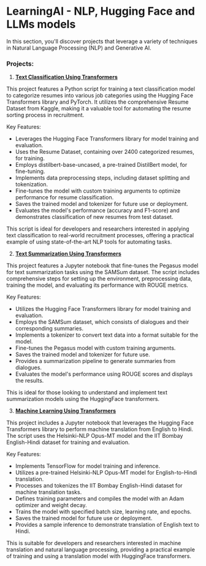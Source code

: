 # LearningAI - NLP, Hugging Face and LLMs models

In this section, you'll discover projects that leverage a variety of techniques in Natural Language Processing (NLP) and Generative AI.

### Projects:

1. **[Text Classification Using Transformers](https://nbviewer.org/github/sharmapratik88/LearningAI/blob/main/NLP_HuggingFace_LLMs/HF_Text_Classification.ipynb)**

This project features a Python script for training a text classification model to categorize resumes into various job categories using the Hugging Face Transformers library and PyTorch. It utilizes the comprehensive Resume Dataset from Kaggle, making it a valuable tool for automating the resume sorting process in recruitment.

Key Features:

* Leverages the Hugging Face Transformers library for model training and evaluation.
* Uses the Resume Dataset, containing over 2400 categorized resumes, for training.
* Employs distilbert-base-uncased, a pre-trained DistilBert model, for fine-tuning.
* Implements data preprocessing steps, including dataset splitting and tokenization.
* Fine-tunes the model with custom training arguments to optimize performance for resume classification.
* Saves the trained model and tokenizer for future use or deployment.
* Evaluates the model's performance (accuracy and F1-score) and demonstrates classification of new resumes from test dataset.

This script is ideal for developers and researchers interested in applying text classification to real-world recruitment processes, offering a practical example of using state-of-the-art NLP tools for automating tasks.

2. **[Text Summarization Using Transformers](https://nbviewer.org/github/sharmapratik88/LearningAI/blob/main/NLP_HuggingFace_LLMs/HF_Text_Summarizer.ipynb)**

This project features a Jupyter notebook that fine-tunes the Pegasus model for text summarization tasks using the SAMSum dataset. The script includes comprehensive steps for setting up the environment, preprocessing data, training the model, and evaluating its performance with ROUGE metrics. 

Key Features:

* Utilizes the Hugging Face Transformers library for model training and evaluation. 
* Employs the SAMSum dataset, which consists of dialogues and their corresponding summaries. 
* Implements a tokenizer to convert text data into a format suitable for the model. 
* Fine-tunes the Pegasus model with custom training arguments. 
* Saves the trained model and tokenizer for future use. 
* Provides a summarization pipeline to generate summaries from dialogues. 
* Evaluates the model's performance using ROUGE scores and displays the results.

This is ideal for those looking to understand and implement text summarization models using the HuggingFace transformers.

3. **[Machine Learning Using Transformers](https://nbviewer.org/github/sharmapratik88/LearningAI/blob/main/NLP_HuggingFace_LLMs/HF_Machine_Translation.ipynb)**

This project includes a Jupyter notebook that leverages the Hugging Face Transformers library to perform machine translation from English to Hindi. The script uses the Helsinki-NLP Opus-MT model and the IIT Bombay English-Hindi dataset for training and evaluation.

Key Features:

* Implements TensorFlow for model training and inference.
* Utilizes a pre-trained Helsinki-NLP Opus-MT model for English-to-Hindi translation.
* Processes and tokenizes the IIT Bombay English-Hindi dataset for machine translation tasks.
* Defines training parameters and compiles the model with an Adam optimizer and weight decay.
* Trains the model with specified batch size, learning rate, and epochs.
* Saves the trained model for future use or deployment.
* Provides a sample inference to demonstrate translation of English text to Hindi.

This is suitable for developers and researchers interested in machine translation and natural language processing, providing a practical example of training and using a translation model with HuggingFace transformers.